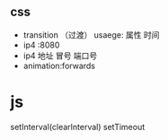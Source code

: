 ## css
- transition （过渡）  usaege:  属性 时间
- ip4 :8080
- ip4 地址 冒号 端口号
- animation:forwards

# js
setInterval(clearInterval)
setTimeout